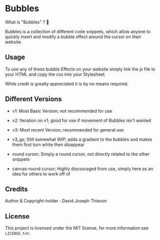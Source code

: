 # Bubbles

What is "Bubbles" ? 🛀

Bubbles is a collection of different code snippets, which allow anyone to quickly insert and
modify a bubble effect around the cursor on their website.

## Usage
To use any of these bubble Effects on your website simply link the js file to your HTML and copy the
css into your Stylesheet.

While credit is greatly appreciated it is by no means required.

## Different Versions

- v1: Most Basic Version; not recommended for use

- v2: Iteration on v1; good for use if movement of Bubbles isn't wanted

- v3: Most recent Version; recommended for general use

- v3_gs; Still somewhat WIP; adds a gradient to the bubbles and makes them first turn white then
disappear

- round cursor; Simply a round cursor, not directly related to the other snippets

- canvas-round cursor; Highly discouraged from use, simply here as an idea for others to work off of

## Credits

Author & Copyright-holder : David Joseph Thievon

## License

This project is licensed under the MIT license, for more information see `LICENSE.txt`.